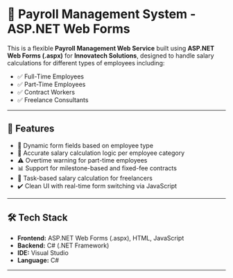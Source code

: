 # 💼 Payroll Management System - ASP.NET Web Forms

This is a flexible **Payroll Management Web Service** built using **ASP.NET Web Forms (.aspx)** for **Innovatech Solutions**, designed to handle salary calculations for different types of employees including:

- ✅ Full-Time Employees  
- ✅ Part-Time Employees  
- ✅ Contract Workers  
- ✅ Freelance Consultants  

---

## 📌 Features

- 🎯 Dynamic form fields based on employee type
- 🧮 Accurate salary calculation logic per employee category
- ⚠️ Overtime warning for part-time employees
- 📊 Support for milestone-based and fixed-fee contracts
- 🔄 Task-based salary calculation for freelancers
- ✔️ Clean UI with real-time form switching via JavaScript

---

## 🛠️ Tech Stack

- **Frontend:** ASP.NET Web Forms (.aspx), HTML, JavaScript  
- **Backend:** C# (.NET Framework)  
- **IDE:** Visual Studio  
- **Language:** C#  

---
